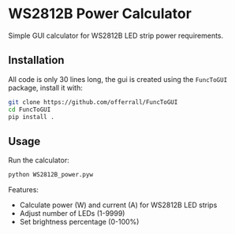 # WS2812B Power Calculator

Simple GUI calculator for WS2812B LED strip power requirements.

## Installation
All code is only 30 lines long, the gui is created using the `FuncToGUI` package, install it with:
```bash
git clone https://github.com/offerrall/FuncToGUI
cd FuncToGUI
pip install .
```

## Usage

Run the calculator:
```bash
python WS2812B_power.pyw
```

Features:
- Calculate power (W) and current (A) for WS2812B LED strips
- Adjust number of LEDs (1-9999)
- Set brightness percentage (0-100%)
